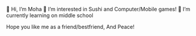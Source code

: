👋 Hi, I’m Moha
👀 I’m interested in Sushi and Computer/Mobile games!
🌱 I’m currently learning on middle school

Hope you like me as a friend/bestfriend, And Peace!
